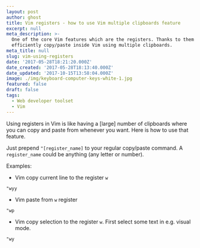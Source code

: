 ```yaml
---
layout: post
author: ghost
title: Vim registers - how to use Vim multiple clipboards feature
excerpt: null
meta_description: >-
  One of the core Vim features which are the registers. Thanks to them you can
  efficiently copy/paste inside Vim using multiple clipboards.
meta_title: null
slug: vim-using-registers
date: '2017-05-28T18:21:20.000Z'
date_created: '2017-05-28T18:13:40.000Z'
date_updated: '2017-10-15T13:58:04.000Z'
image: ./img/keyboard-computer-keys-white-1.jpg
featured: false
draft: false
tags:
  - Web developer toolset
  - Vim
---
```

Using registers in Vim is like having a [large] number of clipboards where you can copy and paste from whenever you want.
Here is how to use that feature.

Just prepend `"[register_name]` to your regular copy/paste command. A `register_name` could be anything (any letter or number).

Examples:

* Vim copy current line to the register `w`

```vim
"wyy
```

* Vim paste from `w` register

```vim
"wp
```

* Vim copy selection to the register `w`. First select some text in e.g. visual mode.
```vim
"wy
```
